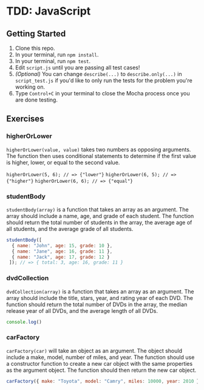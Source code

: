 # TDD: JavaScript

## Getting Started

1. Clone this repo.
2. In your terminal, run `npm install`.
3. In your terminal, run `npm test`.
4. Edit `script.js` until you are passing all test cases!
5. _(Optional)_ You can change `describe(...)` to `describe.only(...)` in `script_test.js` if you'd like to only run the tests for the problem you're working on.
6. Type `Control+C` in your terminal to close the Mocha process once you are done testing.

## Exercises

### higherOrLower

`higherOrLower(value, value)` takes two numbers as opposing arguments. The function then uses conditional statements to determine if the first value is higher, lower, or equal to the second value.

`higherOrLower(5, 6); // => {"lower"}`
`higherOrLower(6, 5); // => {"higher"}`
`higherOrLower(6, 6); // => {"equal"}`

### studentBody

`studentBody(array)` is a function that takes an array as an argument. The array should include a name, age, and grade of each student. The function should return the total number of students in the array, the average age of all students, and the average grade of all students.

```js 
studentBody([ 
  { name: "John", age: 15, grade: 10 }, 
  { name: "Jane", age: 16, grade: 11 }, 
  { name: "Jack", age: 17, grade: 12 }
 ]); // => { total: 3, age: 16, grade: 11 }
```
 
### dvdCollection

`dvdCollection(array)` is a function that takes an array as an argument. The array should include the title, stars, year, and rating year of each DVD. The function should return the total number of DVDs in the array, the median release year of all DVDs, and the average length of all DVDs.

```js
console.log()
```

### carFactory

`carFactory(car)` will take an object as an argument. The object should include a make, model, number of miles, and year. The function should use a constructor function to create a new car object with the same properties as the argument object. The function should then return the new car object.

```js
carFactory({ make: "Toyota", model: "Camry", miles: 10000, year: 2010 }); // => { make: "Toyota", model: "Camry", miles: 10000, year: 2010 }
```